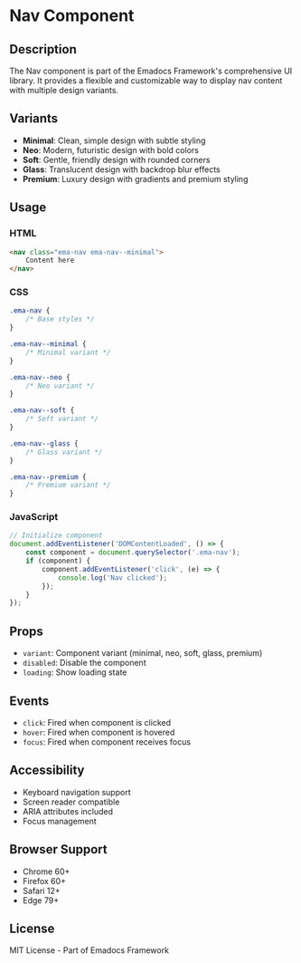# Nav Component

## Description
The Nav component is part of the Emadocs Framework's comprehensive UI library. It provides a flexible and customizable way to display nav content with multiple design variants.

## Variants
- **Minimal**: Clean, simple design with subtle styling
- **Neo**: Modern, futuristic design with bold colors
- **Soft**: Gentle, friendly design with rounded corners
- **Glass**: Translucent design with backdrop blur effects
- **Premium**: Luxury design with gradients and premium styling

## Usage

### HTML
```html
<nav class="ema-nav ema-nav--minimal">
    Content here
</nav>
```

### CSS
```css
.ema-nav {
    /* Base styles */
}

.ema-nav--minimal {
    /* Minimal variant */
}

.ema-nav--neo {
    /* Neo variant */
}

.ema-nav--soft {
    /* Soft variant */
}

.ema-nav--glass {
    /* Glass variant */
}

.ema-nav--premium {
    /* Premium variant */
}
```

### JavaScript
```javascript
// Initialize component
document.addEventListener('DOMContentLoaded', () => {
    const component = document.querySelector('.ema-nav');
    if (component) {
        component.addEventListener('click', (e) => {
            console.log('Nav clicked');
        });
    }
});
```

## Props
- `variant`: Component variant (minimal, neo, soft, glass, premium)
- `disabled`: Disable the component
- `loading`: Show loading state

## Events
- `click`: Fired when component is clicked
- `hover`: Fired when component is hovered
- `focus`: Fired when component receives focus

## Accessibility
- Keyboard navigation support
- Screen reader compatible
- ARIA attributes included
- Focus management

## Browser Support
- Chrome 60+
- Firefox 60+
- Safari 12+
- Edge 79+

## License
MIT License - Part of Emadocs Framework
